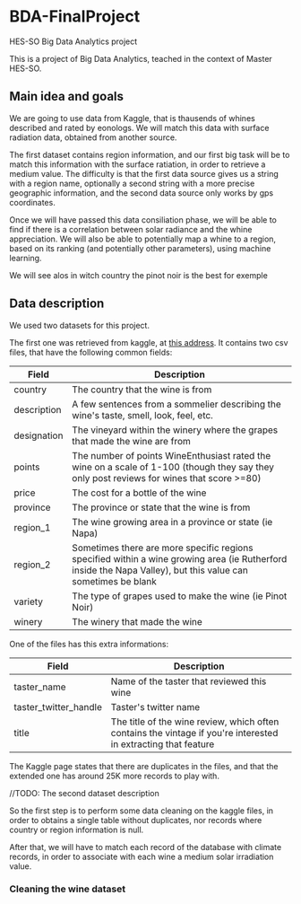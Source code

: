 # BDA-FinalProject
HES-SO Big Data Analytics project

This is a project of Big Data Analytics, teached in the context of Master HES-SO.

## Main idea and goals
We are going to use data from Kaggle, that is thausends of whines described and rated by eonologs.
We will match this data with surface radiation data, obtained from another source.

The first dataset contains region information, and our first big task will be to match this information with the surface ratiation, in order to retrieve a medium value.
The difficulty is that the first data source gives us a string with a region name, optionally a second string with a more precise geographic information, and the second data source only works by gps coordinates.

Once we will have passed this data consiliation phase, we will be able to find if there is a correlation between solar radiance and the whine appreciation.
We will also be able to potentially map a whine to a region, based on its ranking (and potentially other parameters), using machine learning.

We will see alos in witch country the pinot noir is the best for exemple

## Data description
We used two datasets for this project. 

The first one was retrieved from kaggle, at [this address](https://www.kaggle.com/zynicide/wine-reviews). It contains two csv files, that have the following common fields:

Field | Description
------------ | -------------
country | The country that the wine is from
description | A few sentences from a sommelier describing the wine's taste, smell, look, feel, etc.
designation | The vineyard within the winery where the grapes that made the wine are from
points | The number of points WineEnthusiast rated the wine on a scale of 1-100 (though they say they only post reviews for wines that score >=80)
price | The cost for a bottle of the wine
province | The province or state that the wine is from
region_1 | The wine growing area in a province or state (ie Napa)
region_2 | Sometimes there are more specific regions specified within a wine growing area (ie Rutherford inside the Napa Valley), but this value can sometimes be blank
variety | The type of grapes used to make the wine (ie Pinot Noir)
winery | The winery that made the wine

One of the files has this extra informations:

Field | Description
------------ | -------------
taster_name | Name of the taster that reviewed this wine
taster_twitter_handle | Taster's twitter name
title | The title of the wine review, which often contains the vintage if you're interested in extracting that feature


The Kaggle page states that there are duplicates in the files, and that the extended one has around 25K more records to play with.

//TODO: The second dataset description

So the first step is to perform some data cleaning on the kaggle files, in order to obtains a single table without duplicates, nor records where country or region information is null.  

After that, we will have to match each record of the database with climate records, in order to associate with each wine a medium solar irradiation value.

### Cleaning the wine dataset

<!-- 
select * into finalWine from (
select [country]
      ,[description]
      ,[designation]
      ,[points]
      ,[price]
      ,[province]
      ,[region_1]
      ,[region_2]
      ,[variety]
      ,[winery] from winemag
union
select [country]
      ,[description]
      ,[designation]
      ,[points]
      ,[price]
      ,[province]
      ,[region_1]
      ,[region_2]
      ,[variety]
      ,[winery] from winemag2
	  ) as vFinalWine;
-- (170522 rows affected)

delete from finalWine where country is null;
-- (60 rows affected)

select count(1) from finalWine;
170522
-->



